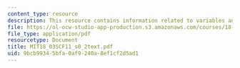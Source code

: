 ```yaml
---
content_type: resource
description: This resource contains information related to variables and parameters.
file: https://ol-ocw-studio-app-production.s3.amazonaws.com/courses/18-03sc-differential-equations-fall-2011/9bcb99345bfa0af9240a8ef1cf2d5ad1_MIT18_03SCF11_s0_2text.pdf
file_type: application/pdf
resourcetype: Document
title: MIT18_03SCF11_s0_2text.pdf
uid: 9bcb9934-5bfa-0af9-240a-8ef1cf2d5ad1
---
```

